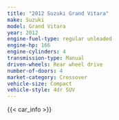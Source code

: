 ```yaml
---
title: "2012 Suzuki Grand Vitara"
make: Suzuki
model: Grand Vitara
year: 2012
engine-fuel-type: regular unleaded
engine-hp: 166
engine-cylinders: 4
transmission-type: Manual
driven-wheels: Rear wheel drive
number-of-doors: 4
market-category: Crossover
vehicle-size: Compact
vehicle-style: 4dr SUV
---
```


{{< car_info >}}
